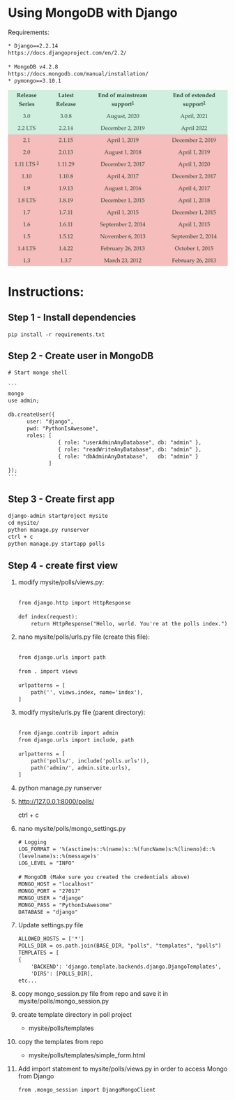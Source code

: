 # Using MongoDB with Django

Requirements:

    * Django==2.2.14
    https://docs.djangoproject.com/en/2.2/
    
    * MongoDB v4.2.8
    https://docs.mongodb.com/manual/installation/
    * pymongo==3.10.1
    
![Django Release Dates](https://github.com/jcamier/dfw_django_mongo_talk/blob/master/django_release_dates.png)


# Instructions:

## Step 1 - Install dependencies
    pip install -r requirements.txt
    
## Step 2 - Create user in MongoDB
    # Start mongo shell
    
    ```
    mongo
    use admin;
    
    db.createUser({
          user: "django",
          pwd: "PythonIsAwesome",
          roles: [
                    { role: "userAdminAnyDatabase", db: "admin" },
                    { role: "readWriteAnyDatabase", db: "admin" },
                    { role: "dbAdminAnyDatabase",   db: "admin" }
                 ]
    }); 
    ```

## Step 3 - Create first app
    django-admin startproject mysite
    cd mysite/
    python manage.py runserver
    ctrl + c
    python manage.py startapp polls
    
## Step 4 - create first view

1. modify mysite/polls/views.py:

    ```
    
    from django.http import HttpResponse
    
    def index(request):
        return HttpResponse("Hello, world. You're at the polls index.")
    
    ```

2. nano mysite/polls/urls.py file (create this file):

    ```
    
    from django.urls import path
    
    from . import views
    
    urlpatterns = [
        path('', views.index, name='index'),
    ]
    ```

3. modify mysite/urls.py file (parent directory):

    ```
    
    from django.contrib import admin
    from django.urls import include, path
    
    urlpatterns = [
        path('polls/', include('polls.urls')),
        path('admin/', admin.site.urls),
    ]
    
    ```

4. python manage.py runserver

5. http://127.0.0.1:8000/polls/

    ctrl + c

6. nano mysite/polls/mongo_settings.py

    ```
   # Logging
    LOG_FORMAT = '%(asctime)s::%(name)s::%(funcName)s:%(lineno)d::%(levelname)s::%(message)s'
    LOG_LEVEL = "INFO"

    # MongoDB (Make sure you created the credentials above)
    MONGO_HOST = "localhost"
    MONGO_PORT = "27017"
    MONGO_USER = "django"
    MONGO_PASS = "PythonIsAwesome"
    DATABASE = "django"
    
    ```
   
7. Update settings.py file
    ```
    ALLOWED_HOSTS = ['*']
    POLLS_DIR = os.path.join(BASE_DIR, "polls", "templates", "polls")
    TEMPLATES = [
    {
        'BACKEND': 'django.template.backends.django.DjangoTemplates',
        'DIRS': [POLLS_DIR],
    etc...
    ```
  
   
7. copy mongo_session.py file from repo and save it in mysite/polls/mongo_session.py

8. create template directory in poll project
    - mysite/polls/templates
    
9. copy the templates from repo
    - mysite/polls/templates/simple_form.html

9. Add import statement to mysite/polls/views.py in order to access Mongo from Django
    ```
    from .mongo_session import DjangoMongoClient
    ```

    